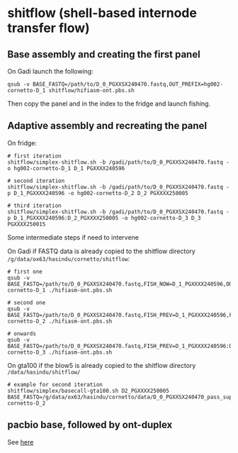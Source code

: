 # shitflow (shell-based internode transfer flow)

## Base assembly and creating the first panel

On Gadi launch the following:
```
qsub -v BASE_FASTQ=/path/to/D_0_PGXXSX240470.fastq,OUT_PREFIX=hg002-cornetto-D_1 shitflow/hifiasm-ont.pbs.sh
```

Then copy the panel and in the index to the fridge and launch fishing.

##  Adaptive assembly and recreating the panel

On fridge:

```
# first iteration
shitflow/simplex-shitflow.sh -b /gadi/path/to/D_0_PGXXSX240470.fastq -o hg002-cornetto-D_1 D_1 PGXXXX240596

# second iteration
shitflow/simplex-shitflow.sh -b /gadi/path/to/D_0_PGXXSX240470.fastq -p D_1_PGXXXX240596 -o hg002-cornetto-D_2 D_2 PGXXXX250005

# third iteration
shitflow/simplex-shitflow.sh -b /gadi/path/to/D_0_PGXXSX240470.fastq -p D_1_PGXXXX240596:D_2_PGXXXX250005 -o hg002-cornetto-D_3 D_3 PGXXXX250015
```

Some intermediate steps if need to intervene

On Gadi if FASTQ data is already copied to the shitflow directory `/g/data/ox63/hasindu/cornetto/shitflow`:
```
# first one
qsub -v BASE_FASTQ=/path/to/D_0_PGXXSX240470.fastq,FISH_NOW=D_1_PGXXXX240596,OUT_PREFIX=hg002-cornetto-D_1 ./hifiasm-ont.pbs.sh

# second one
qsub -v BASE_FASTQ=/path/to/D_0_PGXXSX240470.fastq,FISH_PREV=D_1_PGXXXX240596,FISH_NOW=D_2_PGXXXX250005,OUT_PREFIX=hg002-cornetto-D_2 ./hifiasm-ont.pbs.sh

# onwards
qsub -v BASE_FASTQ=/path/to/D_0_PGXXSX240470.fastq,FISH_PREV=D_1_PGXXXX240596:D_2_PGXXXX250005,FISH_NOW=D_3_QGXHXX240283,OUT_PREFIX=hg002-cornetto-D_3 ./hifiasm-ont.pbs.sh
```


On gta100 if the blow5 is already copied to the shitflow directory `/data/hasindu/shitflow/`

```
# example for second iteration
shitflow/simplex/basecall-gta100.sh D2_PGXXXX250005 BASE_FASTQ=/g/data/ox63/hasindu/cornetto/data/D_0_PGXXSX240470_pass_sup_500.fastq,FISH_PREV=D_1_PGXXXX240596,FISH_NOW=D2_PGXXXX250005,OUT_PREFIX=hg002-cornetto-D_2
```

## pacbio base, followed by ont-duplex

See [here](duplex/README.md)



